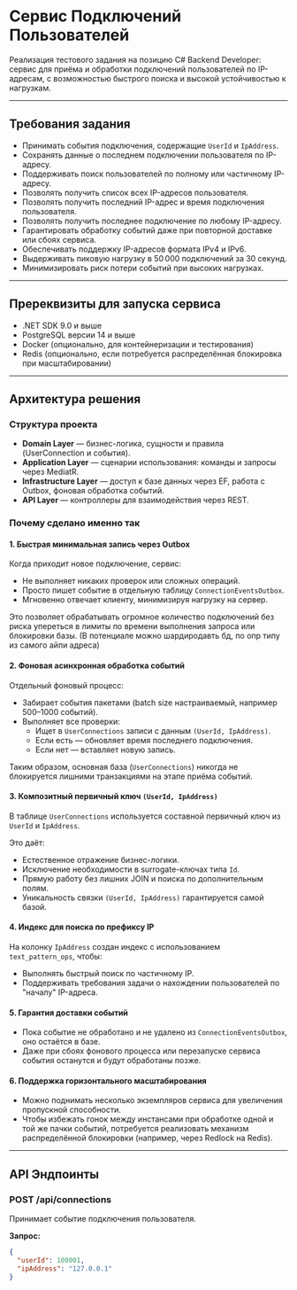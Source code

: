 # Сервис Подключений Пользователей

Реализация тестового задания на позицию C# Backend Developer: сервис для приёма и обработки подключений пользователей по IP-адресам, с возможностью быстрого поиска и высокой устойчивостью к нагрузкам.

---

## Требования задания

- Принимать события подключения, содержащие `UserId` и `IpAddress`.
- Сохранять данные о последнем подключении пользователя по IP-адресу.
- Поддерживать поиск пользователей по полному или частичному IP-адресу.
- Позволять получить список всех IP-адресов пользователя.
- Позволять получить последний IP-адрес и время подключения пользователя.
- Позволять получить последнее подключение по любому IP-адресу.
- Гарантировать обработку событий даже при повторной доставке или сбоях сервиса.
- Обеспечивать поддержку IP-адресов формата IPv4 и IPv6.
- Выдерживать пиковую нагрузку в 50 000 подключений за 30 секунд.
- Минимизировать риск потери событий при высоких нагрузках.

---

## Пререквизиты для запуска сервиса

- .NET SDK 9.0 и выше
- PostgreSQL версии 14 и выше
- Docker (опционально, для контейнеризации и тестирования)
- Redis (опционально, если потребуется распределённая блокировка при масштабировании)

---

## Архитектура решения

### Структура проекта

- **Domain Layer** — бизнес-логика, сущности и правила (UserConnection и события).
- **Application Layer** — сценарии использования: команды и запросы через MediatR.
- **Infrastructure Layer** — доступ к базе данных через EF, работа с Outbox, фоновая обработка событий.
- **API Layer** — контроллеры для взаимодействия через REST.

### Почему сделано именно так

#### 1. Быстрая минимальная запись через Outbox
Когда приходит новое подключение, сервис:
- Не выполняет никаких проверок или сложных операций.
- Просто пишет событие в отдельную таблицу `ConnectionEventsOutbox`.
- Мгновенно отвечает клиенту, минимизируя нагрузку на сервер.

Это позволяет обрабатывать огромное количество подключений без риска упереться в лимиты по времени выполнения запроса или блокировки базы.
(В потенциале можно шардиродавть бд, по опр типу из самого айпи адреса)

#### 2. Фоновая асинхронная обработка событий
Отдельный фоновый процесс:
- Забирает события пакетами (batch size настраиваемый, например 500–1000 событий).
- Выполняет все проверки:
  - Ищет в `UserConnections` записи с данным `(UserId, IpAddress)`.
  - Если есть — обновляет время последнего подключения.
  - Если нет — вставляет новую запись.

Таким образом, основная база (`UserConnections`) никогда не блокируется лишними транзакциями на этапе приёма событий.

#### 3. Композитный первичный ключ `(UserId, IpAddress)`
В таблице `UserConnections` используется составной первичный ключ из `UserId` и `IpAddress`.

Это даёт:
- Естественное отражение бизнес-логики.
- Исключение необходимости в surrogate-ключах типа `Id`.
- Прямую работу без лишних JOIN и поиска по дополнительным полям.
- Уникальность связки `(UserId, IpAddress)` гарантируется самой базой.

#### 4. Индекс для поиска по префиксу IP
На колонку `IpAddress` создан индекс с использованием `text_pattern_ops`, чтобы:
- Выполнять быстрый поиск по частичному IP.
- Поддерживать требования задачи о нахождении пользователей по "началу" IP-адреса.

#### 5. Гарантия доставки событий
- Пока событие не обработано и не удалено из `ConnectionEventsOutbox`, оно остаётся в базе.
- Даже при сбоях фонового процесса или перезапуске сервиса события останутся и будут обработаны позже.

#### 6. Поддержка горизонтального масштабирования
- Можно поднимать несколько экземпляров сервиса для увеличения пропускной способности.
- Чтобы избежать гонок между инстансами при обработке одной и той же пачки событий, потребуется реализовать механизм распределённой блокировки (например, через Redlock на Redis).

---

## API Эндпоинты

### POST /api/connections
Принимает событие подключения пользователя.

**Запрос:**
```json
{
  "userId": 100001,
  "ipAddress": "127.0.0.1"
}
